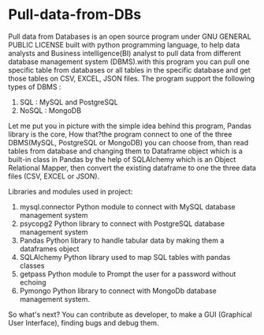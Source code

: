 # Pull-data-from-DBs

Pull data from Databases is an open source program under GNU GENERAL PUBLIC LICENSE built with python programming language, to help data analysts and Business intelligence(BI) analyst to pull data from different database management system (DBMS).with this program you can pull one specific table from databases or all tables in the specific database and get those tables on CSV, EXCEL, JSON files. The program support the following types of DBMS :

1. SQL : MySQL and PostgreSQL
2. NoSQL : MongoDB 

Let me put you in picture with the simple idea behind this program, Pandas library is the core, How that?the program connect to one of the three DBMS(MySQL, PostgreSQL or MongoDB) you can choose from, than read tables from database and changing them to Dataframe object which is a built-in class in Pandas by the help of SQLAlchemy which is an Object Relational Mapper, then convert the existing dataframe to one the three data files (CSV, EXCEL or JSON). 

Libraries and modules used in project:

1. mysql.connector
Python module to connect with MySQL database management system
2. psycopg2
Python library to connect with PostgreSQL database management system
3. Pandas
Python library to handle tabular data by making them a dataframes object
4. SQLAlchemy
Python library used to map SQL tables with pandas classes
5. getpass
Python module to Prompt the user for a password without echoing
6. Pymongo
Python library to connect with MongoDb database management system.


So what's next? 
You can contribute as developer, to make a GUI (Graphical User Interface), finding bugs and debug them.
